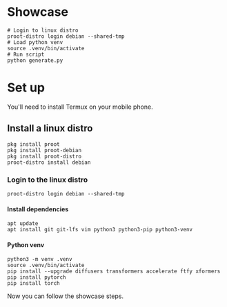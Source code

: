 # Showcase
```
# Login to linux distro
proot-distro login debian --shared-tmp
# Load python venv
source .venv/bin/activate
# Run script
python generate.py
```

# Set up
You'll need to install Termux on your mobile phone.

## Install a linux distro
```
pkg install proot
pkg install proot-debian
pkg install proot-distro
proot-distro install debian
```

### Login to the linux distro
```
proot-distro login debian --shared-tmp
```

#### Install dependencies
```
apt update
apt install git git-lfs vim python3 python3-pip python3-venv
```

#### Python venv
```
python3 -m venv .venv
source .venv/bin/activate
pip install --upgrade diffusers transformers accelerate ftfy xformers
pip install pytorch
pip install torch
```

Now you can follow the showcase steps.
